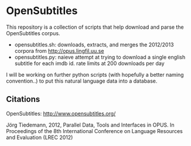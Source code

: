 OpenSubtitles
=============

This repository is a collection of scripts that help download and parse the OpenSubtitles corpus.

- opensubtitles.sh: downloads, extracts, and merges the 2012/2013 corpora from http://opus.lingfil.uu.se
- opensubtitles.py: naieve attempt at trying to download a single english subtitle for each imdb id. rate limits at 200 downloads per day

I will be working on further python scripts (with hopefully a better naming convention..) to put this natural language data into a database.


Citations
----------

OpenSubtitles: http://www.opensubtitles.org/

Jörg Tiedemann, 2012, Parallel Data, Tools and Interfaces in OPUS. In Proceedings of the 8th International Conference on Language Resources and Evaluation (LREC 2012)
